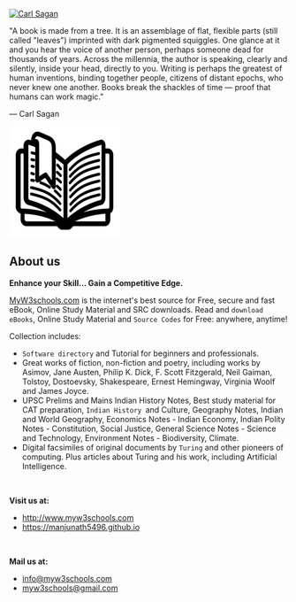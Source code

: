 
<p><a class="leftAlignedImage" href="https://www.goodreads.com/author/show/10538.Carl_Sagan"><img src="https://images.gr-assets.com/authors/1475953320p4/10538.jpg" alt="Carl Sagan" /></a></p>
<div class="quoteText">
<p class="quoteText">"A book is made from a tree. It is an assemblage of flat, flexible parts (still called "leaves") imprinted with dark pigmented squiggles. One glance at it and you hear the voice of another person, perhaps someone dead for thousands of years. Across the millennia, the author is speaking, clearly and silently, inside your head, directly to you. Writing is perhaps the greatest of human inventions, binding together people, citizens of distant epochs, who never knew one another. Books break the shackles of time ― proof that humans can work magic."</p>
<p>―&nbsp;<span class="authorOrTitle">Carl Sagan</span></p>
</div>






<img src="book.png" alt="Smiley face" height="200" width="200">



<h2>About us</h2>
<p class="about-us__description"><strong>Enhance your Skill... Gain a Competitive Edge.</strong></p>
<p><a title="MyW3schools.com" href="http://www.myw3schools.com/">MyW3schools.com</a> is the internet's best source for Free, secure and fast eBook, Online Study Material and SRC downloads. Read and <code>download eBooks</code>, Online Study Material and <code>Source Codes</code> for Free: anywhere, anytime!</p>
<p>Collection includes:</p>
<ul>
<li><code>Software directory</code> and Tutorial for beginners and professionals.</li>
<li>Great works of fiction, non-fiction and poetry, including works by Asimov, Jane Austen, Philip K. Dick, F. Scott Fitzgerald, Neil Gaiman, Tolstoy, Dostoevsky, Shakespeare, Ernest Hemingway, Virginia Woolf and James Joyce.</li>
<li>UPSC Prelims and Mains Indian History Notes, Best study material for CAT preparation, <code>Indian History </code>and Culture, Geography Notes, Indian and World Geography, Economics Notes - Indian Economy, Indian Polity Notes - Constitution, Social Justice, General Science Notes - Science and Technology, Environment Notes - Biodiversity, Climate.</li>
<li>Digital facsimiles of original documents by <code>Turing</code> and other pioneers of computing. Plus articles about Turing and his work, including Artificial Intelligence.</li>
</ul>
<p class="about-us__description">&nbsp;</p>
<p class="about-us__description"><strong>Visit us at:</strong></p>
<ul>
<li class="about-us__description"><a href="http://www.myw3schools.com ">http://www.myw3schools.com </a></li>
<li class="about-us__description"><a href="https://manjunath5496.github.io ">https://manjunath5496.github.io</a></li>
</ul>
<p class="about-us__description">&nbsp;</p>
<p class="about-us__description"><strong>Mail us at:</strong></p>
<ul>
<li class="about-us__description"><a href="mailto:info@myw3schools.com ">info@myw3schools.com </a></li>
<li class="about-us__description"><a href="mailto:myw3schools@gmail.com">myw3schools@gmail.com</a></li>
</ul>
